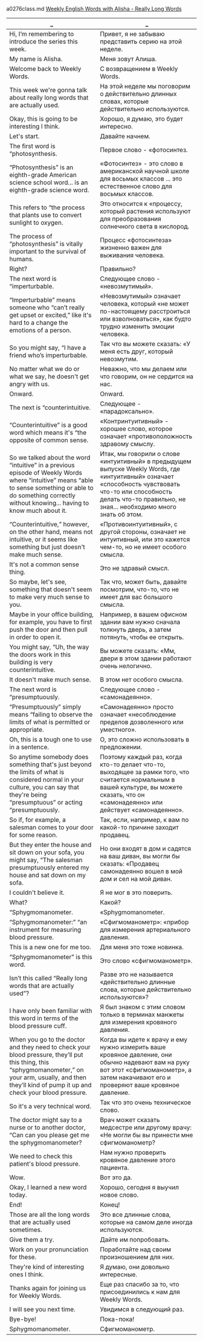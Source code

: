a0276class.md
[Weekly English Words with Alisha - Really Long Words](https://www.youtube.com/watch?v=_riR-KH3fGQ)





_|_
--|--
Hi, I’m remembering to introduce the series this week.|Привет, я не забываю представить серию на этой неделе.
My name is Alisha.|Меня зовут Алиша.
Welcome back to Weekly Words.|С возвращением в Weekly Words.
This week we're gonna talk about really long words that are actually used.|На этой неделе мы поговорим о действительно длинных словах, которые действительно используются.
Okay, this is going to be interesting I think.|Хорошо, я думаю, это будет интересно.
Let's start.|Давайте начнем.
The first word is “photosynthesis.|Первое слово - «фотосинтез.
“Photosynthesis” is an eighth-grade American science school word... is an eighth-grade science word.|«Фотосинтез» - это слово в американской научной школе для восьмых классов ... это естественное слово для восьмых классов.
This refers to “the process that plants use to convert sunlight to oxygen.|Это относится к «процессу, который растения используют для преобразования солнечного света в кислород.
The process of “photosynthesis” is vitally important to the survival of humans.|Процесс «фотосинтеза» жизненно важен для выживания человека.
Right?|Правильно?
The next word is “imperturbable.|Следующее слово - «невозмутимый».
“Imperturbable” means someone who “can’t really get upset or excited,” like it's hard to a change the emotions of a person.|«Невозмутимый» означает человека, который «не может по-настоящему расстроиться или взволноваться», как будто трудно изменить эмоции человека.
So you might say, “I have a friend who’s imperturbable.|Так что вы можете сказать: «У меня есть друг, который невозмутим.
No matter what we do or what we say, he doesn't get angry with us.|Неважно, что мы делаем или что говорим, он не сердится на нас.
Onward.|Onward.
The next is “counterintuitive.|Следующее - «парадоксально».
“Counterintuitive” is a good word which means it's “the opposite of common sense.|«Контринтуитивный» - хорошее слово, которое означает «противоположность здравому смыслу.
So we talked about the word “intuitive” in a previous episode of Weekly Words where “intuitive” means “able to sense something or able to do something correctly without knowing... having to know much about it.|Итак, мы говорили о слове «интуитивный» в предыдущем выпуске Weekly Words, где «интуитивный» означает «способность чувствовать что-то или способность делать что-то правильно, не зная… необходимо много знать об этом.
“Counterintuitive,” however, on the other hand, means not intuitive, or it seems like something but just doesn't make much sense.|«Противоинтуитивный», с другой стороны, означает не интуитивный, или это кажется чем-то, но не имеет особого смысла.
It's not a common sense thing.|Это не здравый смысл.
So maybe, let's see, something that doesn't seem to make very much sense to you.|Так что, может быть, давайте посмотрим, что-то, что не имеет для вас большого смысла.
Maybe in your office building, for example, you have to first push the door and then pull in order to open it.|Например, в вашем офисном здании вам нужно сначала толкнуть дверь, а затем потянуть, чтобы ее открыть.
You might say, “Uh, the way the doors work in this building is very counterintuitive.|Вы можете сказать: «Мм, двери в этом здании работают очень нелогично.
It doesn't make much sense.|В этом нет особого смысла.
The next word is “presumptuously.|Следующее слово - «самонадеянно».
“Presumptuously” simply means “failing to observe the limits of what is permitted or appropriate.|«Самонадеянно» просто означает «несоблюдение пределов дозволенного или уместного».
Oh, this is a tough one to use in a sentence.|О, это сложно использовать в предложении.
So anytime somebody does something that's just beyond the limits of what is considered normal in your culture, you can say that they're being “presumptuous” or acting “presumptuously.|Поэтому каждый раз, когда кто-то делает что-то, выходящее за рамки того, что считается нормальным в вашей культуре, вы можете сказать, что он «самонадеянно» или действует «самонадеянно».
So if, for example, a salesman comes to your door for some reason.|Так, если, например, к вам по какой-то причине заходит продавец.
But they enter the house and sit down on your sofa, you might say, “The salesman presumptuously entered my house and sat down on my sofa.|Но они входят в дом и садятся на ваш диван, вы могли бы сказать: «Продавец самонадеянно вошел в мой дом и сел на мой диван.
I couldn't believe it.|Я не мог в это поверить.
What?|Какой?
“Sphygmomanometer.|«Sphygmomanometer.
“Sphygmomanometer:” “an instrument for measuring blood pressure.|«Сфигмоманометр»: «прибор для измерения артериального давления.
This is a new one for me too.|Для меня это тоже новинка.
“Sphygmomanometer” is this word.|Это слово «сфигмоманометр».
Isn’t this called “Really long words that are actually used”?|Разве это не называется «действительно длинные слова, которые действительно используются»?
I have only been familiar with this word in terms of the blood pressure cuff.|Я был знаком с этим словом только в терминах манжеты для измерения кровяного давления.
When you go to the doctor and they need to check your blood pressure, they’ll put this thing, this “sphygmomanometer,” on your arm, usually, and then they’ll kind of pump it up and check your blood pressure.|Когда вы идете к врачу и ему нужно измерить ваше кровяное давление, они обычно надевают вам на руку вот этот «сфигмоманометр», а затем накачивают его и проверяют ваше кровяное давление.
So it's a very technical word.|Так что это очень техническое слово.
The doctor might say to a nurse or to another doctor, “Can can you please get me the sphygmomanometer?|Врач может сказать медсестре или другому врачу: «Не могли бы вы принести мне сфигмоманометр?
We need to check this patient's blood pressure.|Нам нужно проверить кровяное давление этого пациента.
Wow.|Вот это да.
Okay, I learned a new word today.|Хорошо, сегодня я выучил новое слово.
End!|Конец!
Those are all the long words that are actually used sometimes.|Это все длинные слова, которые на самом деле иногда используются.
Give them a try.|Дайте им попробовать.
Work on your pronunciation for these.|Поработайте над своим произношением для них.
They're kind of interesting ones I think.|Я думаю, они довольно интересные.
Thanks again for joining us for Weekly Words.|Еще раз спасибо за то, что присоединились к нам для Weekly Words.
I will see you next time.|Увидимся в следующий раз.
Bye-bye!|Пока-пока!
Sphygmomanometer.|Сфигмоманометр.
